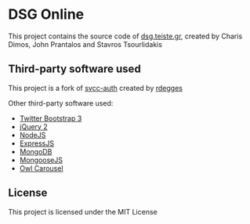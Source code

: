 # DSG Online

This project contains the source code of [dsg.teiste.gr][dsg.url], created by Charis Dimos, John Prantalos and Stavros Tsourlidakis

## Third-party software used

This project is a fork of [svcc-auth][repo.svcc-auth] created by [rdegges](https://github.com/rdegges)

Other third-party software used:
* [Twitter Bootstrap 3](http://getbootstrap.com/)
* [jQuery 2](http://jquery.com/)
* [NodeJS](https://nodejs.org)
* [ExpressJS](http://expressjs.com/)
* [MongoDB](https://www.mongodb.org/)
* [MongooseJS](http://mongoosejs.com/)
* [Owl Carousel](http://owlgraphic.com/owlcarousel/)


## License
This project is licensed under the MIT License

[dsg.url]: http://dsg.teiste.gr
[repo.svcc-auth]: https://github.com/rdegges/svcc-auth

